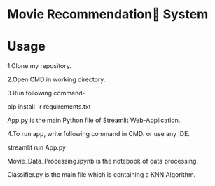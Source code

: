 # Movie Recommendation🍿 System

# Usage
1.Clone my repository.

2.Open CMD in working directory.

3.Run following command-

  pip install -r requirements.txt
  
App.py is the main Python file of Streamlit Web-Application.

4.To run app, write following command in CMD. or use any IDE.

  streamlit run App.py
  
Movie_Data_Processing.ipynb is the notebook of data processing.

Classifier.py is the main file which is containing a KNN Algorithm.
